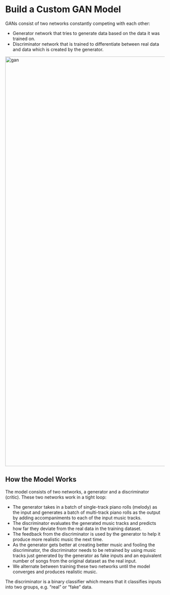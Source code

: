 # Build a Custom GAN Model
GANs consist of two networks constantly competing with each other:

  - Generator network that tries to generate data based on the data it was trained on.
  - Discriminator network that is trained to differentiate between real data and data which is created by the generator.

<img width="1291" alt="gan" src="https://user-images.githubusercontent.com/45710599/136113565-d5830e31-bdc5-49ea-8bd5-1e927bca4a66.png">

## How the Model Works

The model consists of two networks, a generator and a discriminator (critic). These two networks work in a tight loop:

  - The generator takes in a batch of single-track piano rolls (melody) as the input and generates a batch of multi-track piano rolls as the output by adding accompaniments to each of the input music tracks.
  - The discriminator evaluates the generated music tracks and predicts how far they deviate from the real data in the training dataset.
  - The feedback from the discriminator is used by the generator to help it produce more realistic music the next time.
  - As the generator gets better at creating better music and fooling the discriminator, the discriminator needs to be retrained by using music tracks just generated by the generator as fake inputs and an equivalent number of songs from the original dataset as the real input.
  - We alternate between training these two networks until the model converges and produces realistic music.

The discriminator is a binary classifier which means that it classifies inputs into two groups, e.g. “real” or “fake” data.
